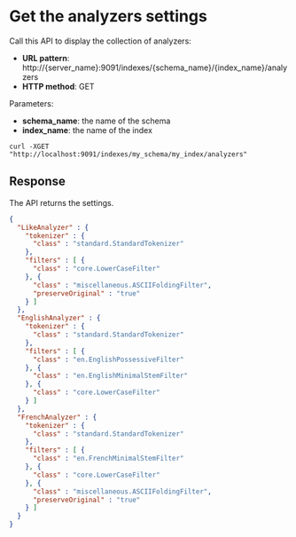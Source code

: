 # Get the analyzers settings

Call this API to display the collection of analyzers:

* **URL pattern**: http://{server_name}:9091/indexes/{schema_name}/{index_name}/analyzers
* **HTTP method**: GET

Parameters:

* **schema_name**: the name of the schema
* **index_name**: the name of the index

```shell
curl -XGET "http://localhost:9091/indexes/my_schema/my_index/analyzers"
```

## Response

The API returns the settings.

```json
{
  "LikeAnalyzer" : {
    "tokenizer" : {
      "class" : "standard.StandardTokenizer"
    },
    "filters" : [ {
      "class" : "core.LowerCaseFilter"
    }, {
      "class" : "miscellaneous.ASCIIFoldingFilter",
      "preserveOriginal" : "true"
    } ]
  },
  "EnglishAnalyzer" : {
    "tokenizer" : {
      "class" : "standard.StandardTokenizer"
    },
    "filters" : [ {
      "class" : "en.EnglishPossessiveFilter"
    }, {
      "class" : "en.EnglishMinimalStemFilter"
    }, {
      "class" : "core.LowerCaseFilter"
    } ]
  },
  "FrenchAnalyzer" : {
    "tokenizer" : {
      "class" : "standard.StandardTokenizer"
    },
    "filters" : [ {
      "class" : "en.FrenchMinimalStemFilter"
    }, {
      "class" : "core.LowerCaseFilter"
    }, {
      "class" : "miscellaneous.ASCIIFoldingFilter",
      "preserveOriginal" : "true"
    } ]
  }
}
```